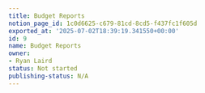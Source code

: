 ```yaml
---
title: Budget Reports
notion_page_id: 1c0d6625-c679-81cd-8cd5-f437fc1f605d
exported_at: '2025-07-02T18:39:19.341550+00:00'
id: 9
name: Budget Reports
owner:
- Ryan Laird
status: Not started
publishing-status: N/A
---
```


